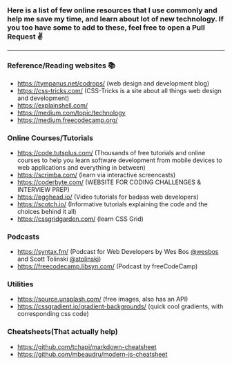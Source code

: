 ### Here is a list of few online resources that I use commonly and help me save my time, and learn about lot of new technology. If you too have some to add to these, feel free to open a Pull Request :v:

---

### Reference/Reading websites :books:

- https://tympanus.net/codrops/ (web design and development blog)
- https://css-tricks.com/ (CSS-Tricks is a site about all things web design and development)
- https://explainshell.com/
- https://medium.com/topic/technology
- https://medium.freecodecamp.org/

### Online Courses/Tutorials

- https://code.tutsplus.com/ (Thousands of free tutorials and online courses to help you learn software development from mobile devices to web applications and everything in between)
- https://scrimba.com/ (learn via interactive screencasts)
- https://coderbyte.com/ (WEBSITE FOR CODING CHALLENGES & INTERVIEW PREP)
- https://egghead.io/ (Video tutorials for badass web developers)
- https://scotch.io/ (Informative tutorials explaining the code and the choices behind it all)
- https://cssgridgarden.com/ (learn CSS Grid)

### Podcasts

- https://syntax.fm/ (Podcast for Web Developers by Wes Bos [@wesbos](https://twitter.com/wesbos) and Scott Tolinski [@stolinski](https://twitter.com/stolinski))
- https://freecodecamp.libsyn.com/ (Podcast by freeCodeCamp)

### Utilities

- https://source.unsplash.com/ (free images, also has an API)
- https://cssgradient.io/gradient-backgrounds/ (quick cool gradients, with corresponding css code)

### Cheatsheets(That actually help)

- https://github.com/tchapi/markdown-cheatsheet
- https://github.com/mbeaudru/modern-js-cheatsheet
